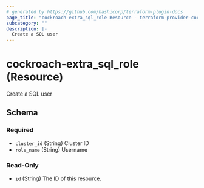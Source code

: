 ```yaml
---
# generated by https://github.com/hashicorp/terraform-plugin-docs
page_title: "cockroach-extra_sql_role Resource - terraform-provider-cockroach-extra"
subcategory: ""
description: |-
  Create a SQL user
---
```


# cockroach-extra_sql_role (Resource)

Create a SQL user



<!-- schema generated by tfplugindocs -->
## Schema

### Required

- `cluster_id` (String) Cluster ID
- `role_name` (String) Username

### Read-Only

- `id` (String) The ID of this resource.

